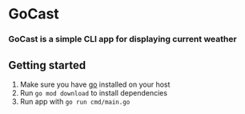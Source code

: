 # GoCast
### GoCast is a simple CLI app for displaying current weather

## Getting started
1. Make sure you have [go](https://go.dev/doc/install) installed on your host
2. Run `go mod download` to install dependencies
3. Run app with `go run cmd/main.go`